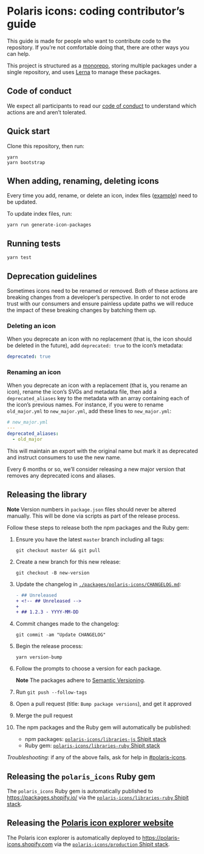 # Polaris icons: coding contributor’s guide

This guide is made for people who want to contribute code to the repository. If you’re not comfortable doing that, there are other ways you can help.

This project is structured as a [monorepo](https://en.wikipedia.org/wiki/Monorepo), storing multiple packages under a single repository, and uses [Lerna](https://github.com/lerna/lerna) to manage these packages.

## Code of conduct

We expect all participants to read our [code of conduct](./.github/CODE_OF_CONDUCT.md) to understand which actions are and aren’t tolerated.

## Quick start

Clone this repository, then run:

```
yarn
yarn bootstrap
```

## When adding, renaming, deleting icons

Every time you add, rename, or delete an icon, index files ([example](/packages/polaris-icons/src/index.ts)) need to be updated.

To update index files, run:

```
yarn run generate-icon-packages
```

## Running tests

```
yarn test
```

## Deprecation guidelines

Sometimes icons need to be renamed or removed. Both of these actions are breaking changes from a developer’s perspective. In order to not erode trust with our consumers and ensure painless update paths we will reduce the impact of these breaking changes by batching them up.

### Deleting an icon

When you deprecate an icon with no replacement (that is, the icon should be deleted in the future), add `deprecated: true` to the icon’s metadata:

```yml
deprecated: true
```

### Renaming an icon

When you deprecate an icon with a replacement (that is, you rename an icon), rename the icon’s SVGs and metadata file, then add a `deprecated_aliases` key to the metadata with an array containing each of the icon’s previous names. For instance, if you were to rename `old_major.yml` to `new_major.yml`, add these lines to `new_major.yml`:

```yml
# new_major.yml
---
deprecated_aliases:
  - old_major
```

This will maintain an export with the original name but mark it as deprecated and instruct consumers to use the new name.

Every 6 months or so, we’ll consider releasing a new major version that removes any deprecated icons and aliases.

## Releasing the library

**Note** Version numbers in `package.json` files should never be altered manually. This will be done via scripts as part of the release process.

Follow these steps to release both the npm packages and the Ruby gem:

1. Ensure you have the latest `master` branch including all tags:

   ```
   git checkout master && git pull
   ```

1. Create a new branch for this new release:

   ```
   git checkout -B new-version
   ```

1. Update the changelog in [`./packages/polaris-icons/CHANGELOG.md`](https://github.com/Shopify/polaris-icons/blob/master/packages/polaris-icons/CHANGELOG.md):

   ```diff
   - ## Unreleased
   + <!-- ## Unreleased -->
   +
   + ## 1.2.3 - YYYY-MM-DD
   ```

1. Commit changes made to the changelog:

   ```
   git commit -am "Update CHANGELOG"
   ```

1. Begin the release process:

   ```
   yarn version-bump
   ```

1. Follow the prompts to choose a version for each package.

   **Note** The packages adhere to [Semantic Versioning](https://semver.org/spec/v2.0.0.html).

1. Run `git push --follow-tags`
1. Open a pull request (title: `Bump package versions`), and get it approved
1. Merge the pull request
1. The npm packages and the Ruby gem will automatically be published:
   - npm packages: [`polaris-icons/libraries-js` Shipit stack](https://shipit.shopify.io/shopify/polaris-icons/libraries-js)
   - Ruby gem: [`polaris-icons/libraries-ruby` Shipit stack](https://shipit.shopify.io/shopify/polaris-icons/libraries-ruby)

_Troubleshooting:_ if any of the above fails, ask for help in [#polaris-icons](https://shopify.slack.com/messages/polaris-icons).

## Releasing the `polaris_icons` Ruby gem

The `polaris_icons` Ruby gem is automatically published to https://packages.shopify.io/
via the [`polaris-icons/libraries-ruby` Shipit stack](https://shipit.shopify.io/shopify/polaris-icons/libraries-ruby).

## Releasing the [Polaris icon explorer website](https://polaris-icons.shopify.com)

The Polaris icon explorer is automatically deployed to <https://polaris-icons.shopify.com> via the [`polaris-icons/production` Shipit stack](https://shipit.shopify.io/shopify/polaris-icons/production).
